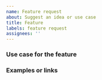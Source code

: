 ```yaml
---
name: Feature request
about: Suggest an idea or use case
title: Feature
labels: feature request
assignees: ''
---
```


### Use case for the feature

<!-- please describe precisely where it is useful -->

### Examples or links

<!-- please specify or remove -->
